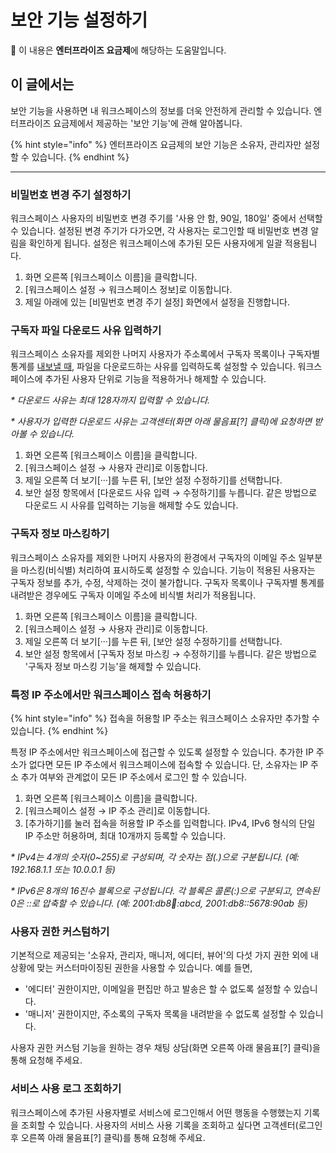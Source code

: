 # 보안 기능 설정하기

💬 이 내용은 **엔터프라이즈 요금제**에 해당하는 도움말입니다.

## 이 글에서는

보안 기능을 사용하면 내 워크스페이스의 정보를 더욱 안전하게 관리할 수 있습니다. 엔터프라이즈 요금제에서 제공하는 '보안 기능'에 관해 알아봅니다.

{% hint style="info" %}
엔터프라이즈 요금제의 보안 기능은 소유자, 관리자만 설정할 수 있습니다.
{% endhint %}

***

### 비밀번호 변경 주기 설정하기 <a href="#password-change-cycle" id="password-change-cycle"></a>

워크스페이스 사용자의 비밀번호 변경 주기를 '사용 안 함, 90일, 180일' 중에서 선택할 수 있습니다. 설정된 변경 주기가 다가오면, 각 사용자는 로그인할 때 비밀번호 변경 알림을 확인하게 됩니다. 설정은 워크스페이스에 추가된 모든 사용자에게 일괄 적용됩니다.

1. 화면 오른쪽 \[워크스페이스 이름]을 클릭합니다.
2. \[워크스페이스 설정 → 워크스페이스 정보]로 이동합니다.
3. 제일 아래에 있는 \[비밀번호 변경 주기 설정] 화면에서 설정을 진행합니다.



### 구독자 파일 다운로드 사유 입력하기 <a href="#set-download-reason" id="set-download-reason"></a>

워크스페이스 소유자를 제외한 나머지 사용자가 주소록에서 구독자 목록이나 구독자별 통계를 [내보낼 때](../list/adding-managing-subscriber/export-list.md), 파일을 다운로드하는 사유를 입력하도록 설정할 수 있습니다. 워크스페이스에 추가된 사용자 단위로 기능을 적용하거나 해제할 수 있습니다.

_\* 다운로드 사유는 최대 128자까지 입력할 수 있습니다._&#x20;

_\* 사용자가 입력한 다운로드 사유는 고객센터(화면 아래 물음표\[?] 클릭)에 요청하면 받아볼 수 있습니다._

1. 화면 오른쪽 \[워크스페이스 이름]을 클릭합니다.
2. \[워크스페이스 설정 → 사용자 관리]로 이동합니다.
3. 제일 오른쪽 더 보기\[···]를 누른 뒤, \[보안 설정 수정하기]를 선택합니다.
4. 보안 설정 항목에서 \[다운로드 사유 입력 → 수정하기]를 누릅니다. 같은 방법으로 다운로드 시 사유를 입력하는 기능을 해제할 수도 있습니다.



### 구독자 정보 마스킹하기 <a href="#mask-subscriber-info" id="mask-subscriber-info"></a>

워크스페이스 소유자를 제외한 나머지 사용자의 환경에서 구독자의 이메일 주소 일부분을 마스킹(비식별) 처리하여 표시하도록 설정할 수 있습니다. 기능이 적용된 사용자는 구독자 정보를 추가, 수정, 삭제하는 것이 불가합니다. 구독자 목록이나 구독자별 통계를 내려받은 경우에도 구독자 이메일 주소에 비식별 처리가 적용됩니다.&#x20;

1. 화면 오른쪽 \[워크스페이스 이름]을 클릭합니다.
2. \[워크스페이스 설정 → 사용자 관리]로 이동합니다.
3. 제일 오른쪽 더 보기\[···]를 누른 뒤, \[보안 설정 수정하기]를 선택합니다.
4. 보안 설정 항목에서 \[구독자 정보 마스킹 → 수정하기]를 누릅니다. 같은 방법으로 '구독자 정보 마스킹 기능'을 해제할 수 있습니다.



### 특정 IP 주소에서만 워크스페이스 접속 허용하기 <a href="#ip-access-control" id="ip-access-control"></a>

{% hint style="info" %}
접속을 허용할 IP 주소는 워크스페이스 소유자만 추가할 수 있습니다.
{% endhint %}

특정 IP 주소에서만 워크스페이스에 접근할 수 있도록 설정할 수 있습니다. 추가한 IP 주소가 없다면 모든 IP 주소에서 워크스페이스에 접속할 수 있습니다. 단, 소유자는 IP 주소 추가 여부와 관계없이 모든 IP 주소에서 로그인 할 수 있습니다.

1. 화면 오른쪽 \[워크스페이스 이름]을 클릭합니다.
2. \[워크스페이스 설정 → IP 주소 관리]로 이동합니다.
3. \[추가하기]를 눌러 접속을 허용할 IP 주소를 입력합니다. IPv4, IPv6 형식의 단일 IP 주소만 허용하며, 최대 10개까지 등록할 수 있습니다.

_\* IPv4는 4개의 숫자(0\~255)로 구성되며, 각 숫자는 점(.)으로 구분됩니다. (예: 192.168.1.1 또는 10.0.0.1 등)_

_\* IPv6은 8개의 16진수 블록으로 구성됩니다. 각 블록은 콜론(:)으로 구분되고, 연속된 0은 ::로 압축할 수 있습니다. (예: 2001:db8:1234::abcd, 2001:db8::5678:90ab 등)_



### 사용자 권한 커스텀하기 <a href="#custom-user-permissions" id="custom-user-permissions"></a>

기본적으로 제공되는 '소유자, 관리자, 매니저, 에디터, 뷰어'의 다섯 가지 권한 외에 내 상황에 맞는 커스터마이징된 권한을 사용할 수 있습니다. 예를 들면,

* '에디터' 권한이지만, 이메일을 편집만 하고 발송은 할 수 없도록 설정할 수 있습니다.&#x20;
* '매니저' 권한이지만, 주소록의 구독자 목록을 내려받을 수 없도록 설정할 수 있습니다.

사용자 권한 커스텀 기능을 원하는 경우 채팅 상담(화면 오른쪽 아래 물음표\[?] 클릭)을 통해 요청해 주세요.



### 서비스 사용 로그 조회하기 <a href="#track-audit-log" id="track-audit-log"></a>

워크스페이스에 추가된 사용자별로 서비스에 로그인해서 어떤 행동을 수행했는지 기록을 조회할 수 있습니다. 사용자의 서비스 사용 기록을 조회하고 싶다면 고객센터(로그인 후 오른쪽 아래 물음표\[?] 클릭)를 통해 요청해 주세요.
